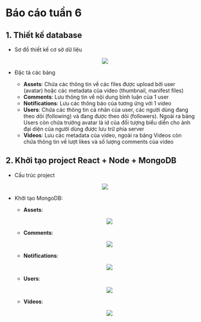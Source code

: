# Báo cáo tuần 6

## 1. Thiết kế database
- Sơ đồ thiết kế cơ sở dữ liệu
    <p align="center"> 
        <img src='./Database-Design-Logic-Model.png'/>
    </p>

- Đặc tả các bảng
    - <b>Assets</b>: Chứa các thông tin về các files được upload bởi user (avatar) hoặc các metadata của video (thumbnail, manifest files)
    - <b>Comments</b>: Lưu thông tin về nội dung bình luận của 1 user
    - <b>Notifications</b>: Lưu các thông báo của tương ứng với 1 video
    - <b>Users</b>: Chứa các thông tin cá nhân của user, các người dùng đang theo dõi (following) và đang được theo dõi (followers). Ngoài ra bảng Users còn chứa trường avatar là id của đối tượng biểu diễn cho ảnh đại diện của người dùng được lưu trữ phía server
    - <b>Videos</b>: Lưu các metadata của video, ngoài ra bảng Videos còn chứa thông tin về lượt likes và số lượng comments của video

## 2. Khởi tạo project React + Node + MongoDB
- Cấu trúc project
    <p align="center"> 
        <img src='./project-structure.png'/>
    </p>
- Khởi tạo MongoDB:
    
    - <b>Assets</b>:
        <p align="center"> 
            <img src='./asset-schema.png'/>
        </p>

    - <b>Comments</b>:
        <p align="center"> 
            <img src='./comment-schema.png'/>
        </p>

    - <b>Notifications</b>:
        <p align="center"> 
            <img src='./notification-schema.png'/>
        </p>

    - <b>Users</b>:
        <p align="center"> 
            <img src='./user-schema.png'/>
        </p>

    - <b>Videos</b>:
        <p align="center"> 
            <img src='./video-schema.png'/>
        </p>